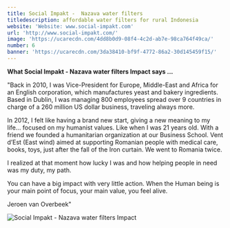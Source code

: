 ```yaml
---
title: Social Impakt -  Nazava water filters
titledescription: affordable water filters for rural Indonesia
website: 'Website: www.social-impakt.com'
url: 'http://www.social-impakt.com/'
image: 'https://ucarecdn.com/4dd8b0d9-08f4-4c2d-ab7e-98ca764f49ca/'
number: 6
banner: 'https://ucarecdn.com/3da38410-bf9f-4772-86a2-30d145459f15/'
---
```

**What Social Impakt - Nazava water filters Impact says ...**

"Back in 2010, I was Vice-President for Europe, Middle-East and Africa for an English corporation, which manufactures yeast and bakery ingredients. Based in Dublin, I was managing 800 employees spread over 9 countries in charge of a 260 million US dollar business, traveling always more.

In 2012, I felt like having a brand new start, giving a new meaning to my life… focused on my humanist values. Like when I was 21 years old. With a friend we founded a humanitarian organization at our Business School. Vent d’Est (East wind) aimed at supporting Romanian people with medical care, books, toys, just after the fall of the Iron curtain. We went to Romania twice.

I realized at that moment how lucky I was and how helping people in need was my duty, my path.

You can have a big impact with very little action. When the Human being is your main point of focus, your main value, you feel alive.

Jeroen van Overbeek"

![Social Impakt - Nazava water filters Impact](https://ucarecdn.com/2465d24d-5aac-4eed-b2e4-37b6b7ddc0af/ "Social Impakt - Nazava water filters Impact")

